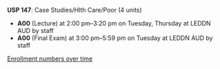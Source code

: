 **USP 147**: Case Studies/Hlth Care/Poor (4 units)

- **A00** (Lecture) at 2:00 pm–3:20 pm on Tuesday, Thursday at LEDDN AUD by staff
- **A00** (Final Exam) at 3:00 pm–5:59 pm on Tuesday at LEDDN AUD by staff

[Enrollment numbers over time](./USP147.tsv)
